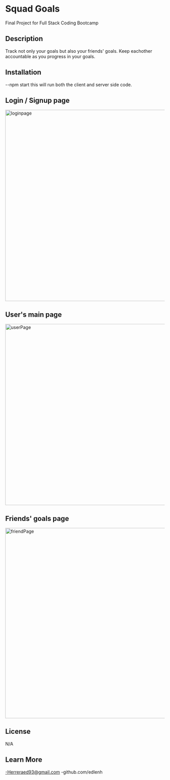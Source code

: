 # Squad Goals 
Final Project for Full Stack Coding Bootcamp

## Description
Track not only your goals but also your friends' goals. Keep eachother accountable as you progress in your goals. 

## Installation
--npm start
this will run both the client and server side code. 




## Login / Signup page
<img width="604" alt="loginpage" src="https://user-images.githubusercontent.com/84059980/232646835-6018be9e-117e-41ad-a8c1-51ab6c93d4d8.png">

## User's main page
<img width="572" alt="userPage" src="https://user-images.githubusercontent.com/84059980/232646946-874b9452-c4d4-4ebf-b82b-04f489815d58.png">

## Friends' goals page
<img width="601" alt="friendPage" src="https://user-images.githubusercontent.com/84059980/232646979-f97d870d-e74c-4d3e-8239-38d37c78af63.png">

## License
N/A

## Learn More
-Herreraed93@gmail.com 
-github.com/edlenh
